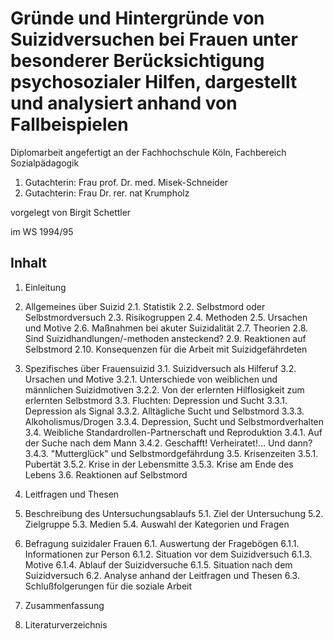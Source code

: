 # Gründe und Hintergründe von Suizidversuchen bei Frauen unter besonderer Berücksichtigung psychosozialer Hilfen, dargestellt und analysiert anhand von Fallbeispielen

Diplomarbeit angefertigt an der Fachhochschule Köln, Fachbereich Sozialpädagogik

1. Gutachterin: Frau prof. Dr. med. Misek-Schneider
2. Gutachterin: Frau Dr. rer. nat Krumpholz

vorgelegt von
Birgit Schettler

im WS 1994/95

## Inhalt

1. Einleitung

2. Allgemeines über Suizid
2.1. Statistik
2.2. Selbstmord oder Selbstmordversuch
2.3. Risikogruppen
2.4. Methoden
2.5. Ursachen und Motive
2.6. Maßnahmen bei akuter Suizidalität
2.7. Theorien
2.8. Sind Suizidhandlungen/-methoden ansteckend?
2.9. Reaktionen auf Selbstmord
2.10. Konsequenzen für die Arbeit mit Suizidgefährdeten

3. Spezifisches über Frauensuizid
3.1. Suizidversuch als Hilferuf
3.2. Ursachen und Motive
3.2.1. Unterschiede von weiblichen und männlichen Suizidmotiven
3.2.2. Von der erlernten Hilflosigkeit zum erlernten Selbstmord
3.3. Fluchten: Depression und Sucht
3.3.1. Depression als Signal
3.3.2. Alltägliche Sucht und Selbstmord
3.3.3. Alkoholismus/Drogen
3.3.4. Depression, Sucht und Selbstmordverhalten
3.4. Weibliche Standardrollen-Partnerschaft und Reproduktion
3.4.1. Auf der Suche nach dem Mann
3.4.2. Geschafft! Verheiratet!... Und dann?
3.4.3. "Mutterglück" und Selbstmordgefährdung
3.5. Krisenzeiten
3.5.1. Pubertät
3.5.2. Krise in der Lebensmitte
3.5.3. Krise am Ende des Lebens
3.6. Reaktionen auf Selbstmord

4. Leitfragen und Thesen

5. Beschreibung des Untersuchungsablaufs
5.1. Ziel der Untersuchung
5.2. Zielgruppe
5.3. Medien
5.4. Auswahl der Kategorien und Fragen

6. Befragung suizidaler Frauen
6.1. Auswertung der Fragebögen
6.1.1. Informationen zur Person
6.1.2. Situation vor dem Suizidversuch
6.1.3. Motive
6.1.4. Ablauf der Suizidversuche
6.1.5. Situation nach dem Suizidversuch
6.2. Analyse anhand der Leitfragen und Thesen
6.3. Schlußfolgerungen für die soziale Arbeit

7. Zusammenfassung

8. Literaturverzeichnis
